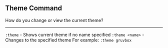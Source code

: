 ## Theme Command

How do you change or view the current theme?

---

`:theme` - Shows current theme if no name specified
`:theme <name>` - Changes to the specified theme
For example: `:theme gruvbox`

